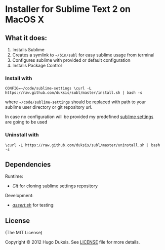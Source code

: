 # Installer for Sublime Text 2 on MacOS X

## What it does:
 1. Installs Sublime
 2. Creates a symlink to `~/bin/subl` for easy sublime usage from terminal
 3. Configures sublime with provided or default configuration
 4. Installs Package Control

### Install with

`CONFIG=~/code/sublime-settings \curl -L https://raw.github.com/duksis/subl/master/install.sh | bash -s`

where `~/code/sublime-settings` should be replaced with path to your sublime user directory or git repository url.

In case no configuration will be provided my predefined [sublime settings][1] are going to be used


### Uninstall with
`\curl -L https://raw.github.com/duksis/subl/master/uninstall.sh | bash -s`

## Dependencies
Runtime:

 * *[Git][2]* for cloning sublime settings repository

Development:

 * *[assert.sh][3]* for testing

## License
(The MIT License)

Copyright &copy; 2012 Hugo Duksis. See [LICENSE][4] file for more details.

[1]: http://github.com/duksis/sublime-settings "Sublime settings"
[2]: http://git-scm.com "Git"
[3]: https://github.com/lehmannro/assert.sh "assert.sh"
[4]: https://github.com/duksis/subl/blob/master/LICENSE "LICENSE"